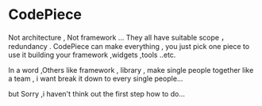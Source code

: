 # CodePiece
Not architecture , Not framework ... They all have suitable scope ，redundancy  . CodePiece can make everything , you just pick one piece to use it building your framework ,widgets ,tools ..etc.

In a word ,Others like framework , library , make single people together like a team , i want break it down to every single people...

but Sorry ,i haven't think out the first step how to do...
